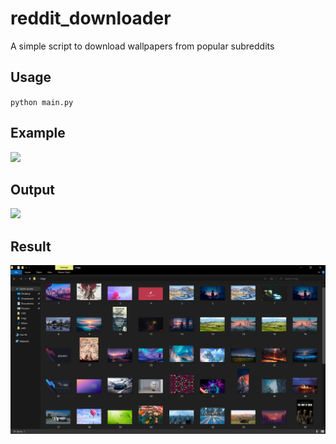 # reddit_downloader

A simple script to download wallpapers from popular subreddits

## Usage

`python main.py`

## Example

![](imgs/example.gif)

## Output

![](imgs/output.png)

## Result

![](imgs/result.png)
